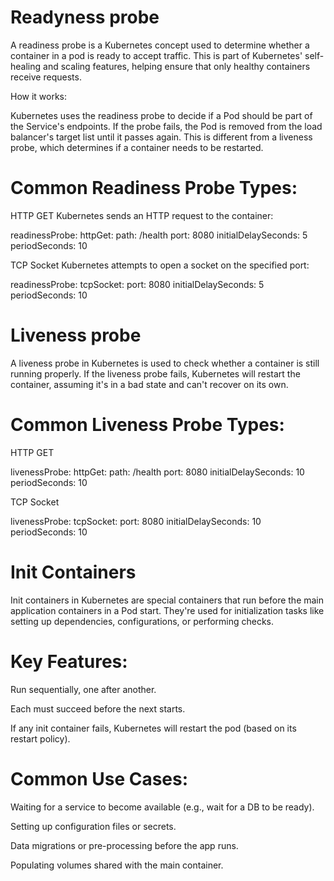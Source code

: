 # Readyness probe
A readiness probe is a Kubernetes concept used to determine whether a container in a pod is ready to accept traffic. This is part of Kubernetes' self-healing and scaling features, helping ensure that only healthy containers receive requests.

How it works:

Kubernetes uses the readiness probe to decide if a Pod should be part of the Service's endpoints.
If the probe fails, the Pod is removed from the load balancer's target list until it passes again.
This is different from a liveness probe, which determines if a container needs to be restarted.

# Common Readiness Probe Types:
HTTP GET
Kubernetes sends an HTTP request to the container:

readinessProbe:
  httpGet:
    path: /health
    port: 8080
  initialDelaySeconds: 5
  periodSeconds: 10

TCP Socket
Kubernetes attempts to open a socket on the specified port:

readinessProbe:
  tcpSocket:
    port: 8080
  initialDelaySeconds: 5
  periodSeconds: 10

# Liveness probe
  A liveness probe in Kubernetes is used to check whether a container is still running properly. If the liveness probe fails, Kubernetes will restart the container, assuming it's in a bad state and can't recover on its own.

# Common Liveness Probe Types:
HTTP GET

livenessProbe:
  httpGet:
    path: /health
    port: 8080
  initialDelaySeconds: 10
  periodSeconds: 10

TCP Socket

livenessProbe:
  tcpSocket:
    port: 8080
  initialDelaySeconds: 10
  periodSeconds: 10

# Init Containers
  Init containers in Kubernetes are special containers that run before the main application containers in a Pod start. They're used for initialization tasks like setting up dependencies, configurations, or performing checks.

# Key Features:

Run sequentially, one after another.

Each must succeed before the next starts.

If any init container fails, Kubernetes will restart the pod (based on its restart policy).

# Common Use Cases:
Waiting for a service to become available (e.g., wait for a DB to be ready).

Setting up configuration files or secrets.

Data migrations or pre-processing before the app runs.

Populating volumes shared with the main container.

